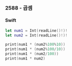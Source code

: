 ### 2588 - 곱셈

#### Swift

```swift
let num1 = Int(readLine()!)!
let num2 = Int(readLine()!)!

print(num1 * (num2%100%10))
print(num1 * (num2%100/10))
print(num1 * (num2/100))
print(num1 * num2)
```